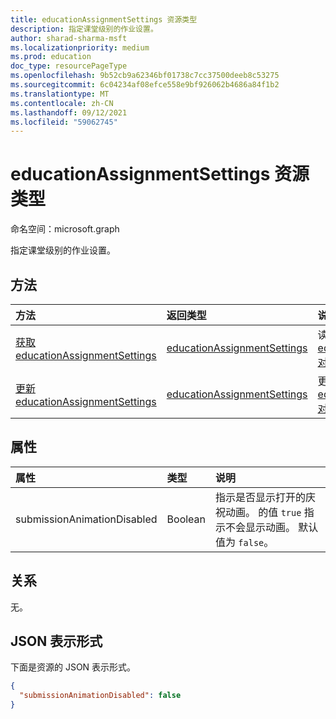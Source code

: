 ```yaml
---
title: educationAssignmentSettings 资源类型
description: 指定课堂级别的作业设置。
author: sharad-sharma-msft
ms.localizationpriority: medium
ms.prod: education
doc_type: resourcePageType
ms.openlocfilehash: 9b52cb9a62346bf01738c7cc37500deeb8c53275
ms.sourcegitcommit: 6c04234af08efce558e9bf926062b4686a84f1b2
ms.translationtype: MT
ms.contentlocale: zh-CN
ms.lasthandoff: 09/12/2021
ms.locfileid: "59062745"
---
```

# <a name="educationassignmentsettings-resource-type"></a>educationAssignmentSettings 资源类型

命名空间：microsoft.graph

指定课堂级别的作业设置。

## <a name="methods"></a>方法
|方法|返回类型|说明|
|:---|:---|:---|
|[获取 educationAssignmentSettings](../api/educationassignmentsettings-get.md)|[educationAssignmentSettings](../resources/educationassignmentsettings.md)|读取 [educationAssignmentSettings 对象的属性和](../resources/educationassignmentsettings.md) 关系。|
|[更新 educationAssignmentSettings](../api/educationassignmentsettings-update.md)|[educationAssignmentSettings](../resources/educationassignmentsettings.md)|更新 [educationAssignmentSettings 对象](../resources/educationassignmentsettings.md) 的属性。|

## <a name="properties"></a>属性
|属性|类型|说明|
|:---|:---|:---|
|submissionAnimationDisabled|Boolean|指示是否显示打开的庆祝动画。 的值 `true` 指示不会显示动画。 默认值为 `false`。|

## <a name="relationships"></a>关系
无。

## <a name="json-representation"></a>JSON 表示形式
下面是资源的 JSON 表示形式。
<!-- {
  "blockType": "resource",
  "keyProperty": "id",
  "@odata.type": "microsoft.graph.educationAssignmentSettings",
  "openType": false
}
-->
``` json
{
  "submissionAnimationDisabled": false
}
```

